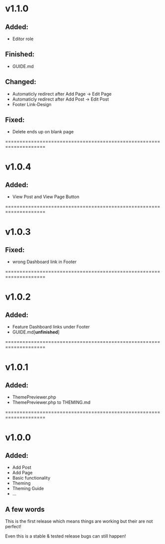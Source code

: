# v1.1.0

## Added:
* Editor role

## Finished:
* GUIDE.md

## Changed:
* Automaticly redirect after Add Page -> Edit Page
* Automaticly redirect after Add Post -> Edit Post
* Footer Link-Design

## Fixed:
* Delete ends up on blank page

====================================================================

# v1.0.4

## Added:
* View Post and View Page Button

====================================================================

# v1.0.3

## Fixed:
* wrong Dashboard link in Footer

====================================================================

# v1.0.2

## Added:
* Feature Dashboard links under Footer
* GUIDE.md[**unfinished**]

====================================================================

# v1.0.1

## Added:
* ThemePreviewer.php
* ThemePreviewer.php to THEMING.md 

====================================================================

# v1.0.0

## Added:
* Add Post
* Add Page
* Basic functionality
* Theming
* Theming Guide
* ...

## A few words
This is the first release which means things are working but their are not perfect! 

Even this is a stable & tested release bugs can still happen!

